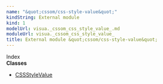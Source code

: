 ```yaml
---
name: "&quot;cssom/css-style-value&quot;"
kindString: External module
kind: 1
modelUrl: visua._cssom_css_style_value_.md
moduleUrl: visua._cssom_css_style_value_
title: External module &quot;cssom/css-style-value&quot;
---
```








<section >
<div class="lead pb-2">Index</div>
<section class="tsd-panel tsd-index-panel">
<div class="tsd-index-content">
<section class="tsd-index-section ">
<strong>Classes</strong>
<ul>
<li class=""><a href=".visua._cssom_css_style_value_.cssstylevalue/" class="tsd-kind-icon">CSSStyle<wbr>Value</a></li>
</ul>
</section>
</div>
</section>
</section>
